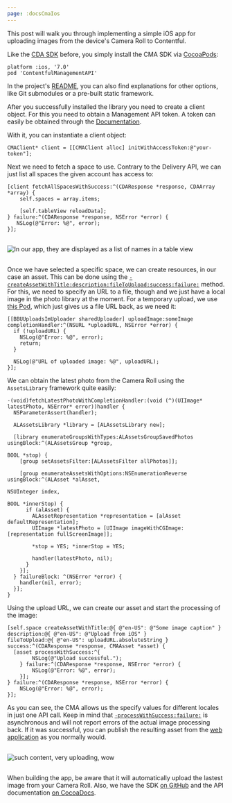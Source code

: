```yaml
---
page: :docsCmaIos
---
```


This post will walk you through implementing a simple iOS app for uploading images from the device's Camera Roll to Contentful.

Like the [CDA SDK][1] before, you simply install the CMA SDK via [CocoaPods][2]:

~~~ objc
platform :ios, '7.0'
pod 'ContentfulManagementAPI'
~~~

In the project's [README][3], you can also find explanations for other options, like Git submodules or a pre-built static framework.

After you successfully installed the library you need to create a client object. For this you need to obtain a Management API token. A token can easily be obtained through the [Documentation][4].

With it, you can instantiate a client object:

~~~ objc
CMAClient* client = [[CMAClient alloc] initWithAccessToken:@"your-token"];
~~~

Next we need to fetch a space to use. Contrary to the Delivery API, we can just list all spaces the given account has access to:

~~~ objc
[client fetchAllSpacesWithSuccess:^(CDAResponse *response, CDAArray *array) {
	self.spaces = array.items;

	[self.tableView reloadData];
} failure:^(CDAResponse *response, NSError *error) {
   NSLog(@"Error: %@", error);
}];
~~~

<img alt="In our app, they are displayed as a list of names in a table view" style="width: initial; display: block; margin: 30px auto 30px auto;" src="https://images.contentful.com/m5kgizmngfqu/2qSSJ4l0IYQq2WeoaAoUOc/b88666a983860c36385f3d0cccc10244/table-view.png?w=250" />

Once we have selected a specific space, we can create resources, in our case an asset. This can be done using the [`-createAssetWithTitle:description:fileToUpload:success:failure:`][5] method. For this, we need to specify an URL to a file, though and we just have a local image in the photo library at the moment. For a temporary upload, we use [this Pod][6], which just gives us a file URL back, as we need it:

~~~ objc
[[BBUUploadsImUploader sharedUploader] uploadImage:someImage
completionHandler:^(NSURL *uploadURL, NSError *error) {
  if (!uploadURL) {
    NSLog(@"Error: %@", error);
    return;
  }

  NSLog(@"URL of uploaded image: %@", uploadURL);
}];
~~~

We can obtain the latest photo from the Camera Roll using the `AssetsLibrary` framework quite easily:

~~~ objc
-(void)fetchLatestPhotoWithCompletionHandler:(void (^)(UIImage* latestPhoto, NSError* error))handler {
  NSParameterAssert(handler);

  ALAssetsLibrary *library = [ALAssetsLibrary new];

  [library enumerateGroupsWithTypes:ALAssetsGroupSavedPhotos usingBlock:^(ALAssetsGroup *group,
                                                                            BOOL *stop) {
    [group setAssetsFilter:[ALAssetsFilter allPhotos]];

    [group enumerateAssetsWithOptions:NSEnumerationReverse usingBlock:^(ALAsset *alAsset,
                                                                        NSUInteger index,
                                                                        BOOL *innerStop) {
      if (alAsset) {
        ALAssetRepresentation *representation = [alAsset defaultRepresentation];
        UIImage *latestPhoto = [UIImage imageWithCGImage:[representation fullScreenImage]];

        *stop = YES; *innerStop = YES;

        handler(latestPhoto, nil);
      }
    }];
  } failureBlock: ^(NSError *error) {
    handler(nil, error);
  }];
}
~~~

Using the upload URL, we can create our asset and start the processing of the image:

~~~ objc
[self.space createAssetWithTitle:@{ @"en-US": @"Some image caption" }
description:@{ @"en-US": @"Upload from iOS" }
fileToUpload:@{ @"en-US": uploadURL.absoluteString }
success:^(CDAResponse *response, CMAAsset *asset) {
  [asset processWithSuccess:^{
 		NSLog(@"Upload successful.");
	} failure:^(CDAResponse *response, NSError *error) {
		NSLog(@"Error: %@", error);
	}];
} failure:^(CDAResponse *response, NSError *error) {
	NSLog(@"Error: %@", error);
}];
~~~

As you can see, the CMA allows us the specify values for different locales in just one API call. Keep in mind that [`-processWithSuccess:failure:`][7] is asynchronous and will not report errors of the actual image processing back. If it was successful, you can publish the resulting asset from the [web application][8] as you normally would.

<img alt="such content, very uploading, wow" style="width: initial; display: block; margin: 30px auto 30px auto;" src="https://images.contentful.com/m5kgizmngfqu/31PAoh4jVCqeEKYICEsSkA/0758f8b5bc927ac77a280fa52bf81060/uploading.png?w=250" />

When building the app, be aware that it will automatically upload the lastest image from your Camera Roll. Also, we have the SDK [on GitHub][10] and the API documentation [on CocoaDocs][11].

[1]: https://github.com/contentful/contentful.objc
[2]: https://cocoapods.org/
[3]: https://github.com/contentful/contentful-management.objc#installation
[4]: /developers/docs/references/authentication/
[5]: http://cocoadocs.org/docsets/ContentfulManagementAPI/0.5.1/Classes/CMASpace.html#//api/name/createAssetWithTitle:description:fileToUpload:success:failure:
[6]: https://github.com/neonichu/IAmUpload
[7]: http://cocoadocs.org/docsets/ContentfulManagementAPI/0.5.1/Classes/CMAAsset.html#//api/name/processWithSuccess:failure:
[8]: https://app.contentful.com/
[10]: https://github.com/contentful/contentful-management.objc
[11]: http://cocoadocs.org/docsets/ContentfulManagementAPI
